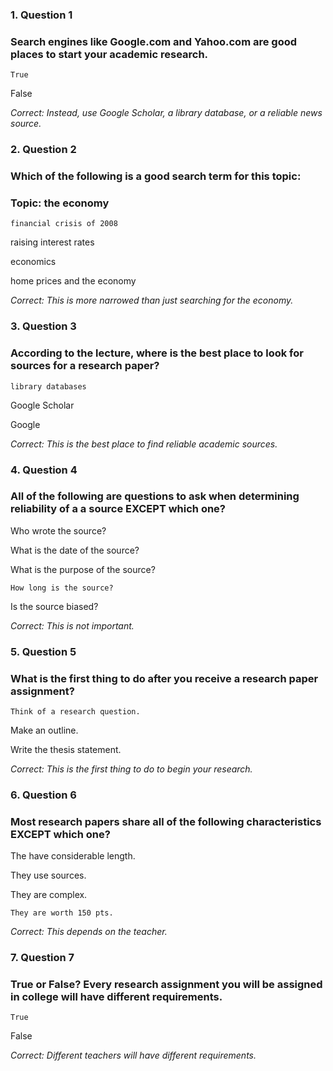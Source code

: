 ### 1. Question 1
### Search engines like Google.com and Yahoo.com are good places to start your academic research.
``True``

False

_Correct:
Instead, use Google Scholar, a library database, or a reliable news source._
### 2. Question 2
### Which of the following is a good search term for this topic:

### Topic: the economy


``financial crisis of 2008``

raising interest rates

economics

home prices and the economy


_Correct:
This is more narrowed than just searching for the economy._

### 3. Question 3
### According to the lecture, where is the best place to look for sources for a research paper?


``library databases``


Google Scholar



Google


_Correct:
This is the best place to find reliable academic sources._

### 4. Question 4
### All of the following are questions to ask when determining reliability of a a source EXCEPT which one?


Who wrote the source?



What is the date of the source?



What is the purpose of the source?



``How long is the source?``



Is the source biased?


_Correct:
This is not important._


### 5. Question 5
### What is the first thing to do after you receive a research paper assignment?


``Think of a research question.``



Make an outline.



Write the thesis statement.


_Correct:
This is the first thing to do to begin your research._


### 6. Question 6
### Most research papers share all of the following characteristics EXCEPT which one?


The have considerable length.



They use sources.



They are complex.



``They are worth 150 pts.``


_Correct:
This depends on the teacher._

### 7. Question 7
### True or False? Every research assignment you will be assigned in college will have different requirements.


``True``



False


_Correct:
Different teachers will have different requirements._
